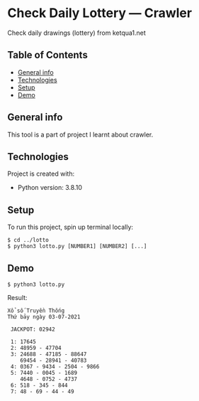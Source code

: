 # Check Daily Lottery ― Crawler
Check daily drawings (lottery) from ketqua1.net

## Table of Contents
* [General info](#general-info)
* [Technologies](#technologies)
* [Setup](#setup)
* [Demo](#demo)

## General info
This tool is a part of project I learnt about crawler.

## Technologies
Project is created with:
* Python version: 3.8.10

## Setup
To run this project, spin up terminal locally:
```
$ cd ../lotto
$ python3 lotto.py [NUMBER1] [NUMBER2] [...]
```

## Demo
```
$ python3 lotto.py
```
Result:
```
Xổ số Truyền Thống 
Thứ bảy ngày 03-07-2021

 JACKPOT: 02942

 1: 17645
 2: 48959 - 47704
 3: 24688 - 47185 - 88647
    69454 - 28941 - 40783
 4: 0367 - 9434 - 2504 - 9866
 5: 7440 - 0045 - 1689
    4648 - 0752 - 4737
 6: 518 - 345 - 844
 7: 48 - 69 - 44 - 49
```
